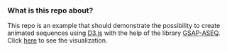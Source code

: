 ### What is this repo about?

This repo is an example that should demonstrate the possibility to create animated sequences using [D3.js](https://d3js.org/) with the help of the library [GSAP-ASEQ](https://github.com/vinccenttt/gsap-aseq).  
Click [here](https://vinccenttt.github.io/anomaly-heatmap-aseq/) to see the visualization.